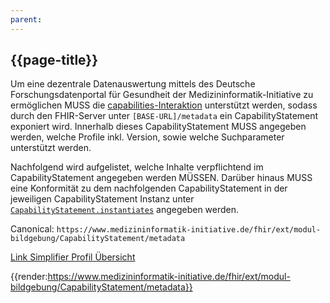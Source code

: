 ```yaml
---
parent: 
---
```

## {{page-title}}

Um eine dezentrale Datenauswertung mittels des Deutsche Forschungsdatenportal für Gesundheit der Medizininformatik-Initiative zu ermöglichen MUSS die [capabilities-Interaktion](https://www.hl7.org/fhir/http:html#capabilities) unterstützt werden, sodass durch den FHIR-Server unter ```[BASE-URL]/metadata``` ein CapabilityStatement exponiert wird. Innerhalb dieses CapabilityStatement MUSS angegeben werden, welche Profile inkl. Version, sowie welche Suchparameter unterstützt werden.

Nachfolgend wird aufgelistet, welche Inhalte verpflichtend im CapabilityStatement angegeben werden MÜSSEN. Darüber hinaus MUSS eine Konformität zu dem nachfolgenden CapabilityStatement in der jeweiligen CapabilityStatement Instanz unter [```CapabilityStatement.instantiates```](https://www.hl7.org/fhir/capabilitystatement-definitions.html#CapabilityStatement.instantiates) angegeben werden.

Canonical: ```https://www.medizininformatik-initiative.de/fhir/ext/modul-bildgebung/CapabilityStatement/metadata```

[Link Simplifier Profil Übersicht](https://simplifier.net/resolve?canonical=https://www.medizininformatik-initiative.de/fhir/ext/modul-bildgebung/CapabilityStatement/metadata&fhirVersion=R4&scope=de.medizininformatikinitiative.kerndatensatz.bildgebung@1.0.0)


{{render:https://www.medizininformatik-initiative.de/fhir/ext/modul-bildgebung/CapabilityStatement/metadata}}